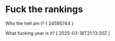 # Fuck the rankings

Who the hell am I?
{ 24595744 }

What fucking year is it?
[ 2025-03-18T21:13:20Z ]
